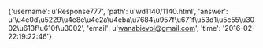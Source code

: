 {'username': u'Response777', 'path': u'wd1140/1140.html', 'answer': u'\u4e0d\u5229\u4e8e\u4e2a\u4eba\u7684\u957f\u671f\u53d1\u5c55\u3002\u613f\u610f\u3002', 'email': u'wanabievol@gmail.com', 'time': '2016-02-22:19:22:46'}